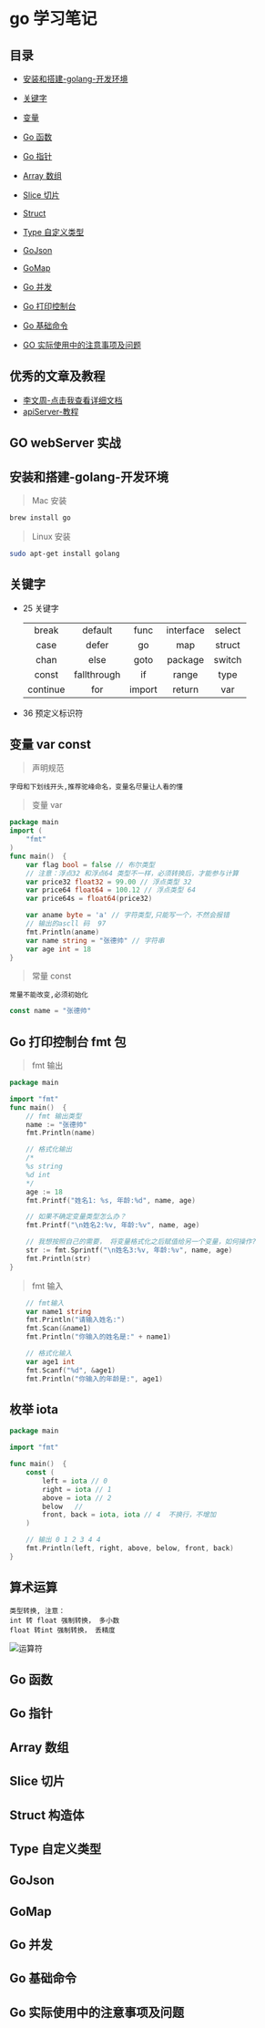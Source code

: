 # go 学习笔记

## 目录

- [安装和搭建-golang-开发环境](#安装和搭建-golang-开发环境)
- [关键字](#关键字)
- [变量](#变量)
- [Go 函数](#Go函数)
- [Go 指针](#Go指针)
- [Array 数组](#Array数组)
- [Slice 切片](#Slice切片)
- [Struct](#Struct构造体)
- [Type 自定义类型](#Type自定义类型)
- [GoJson](#GoJson)
- [GoMap](#GoMap)
- [Go 并发](#Go并发)
- [Go 打印控制台](#Go打印控制台)
- [Go 基础命令](#Go基础命令)

- [GO 实际使用中的注意事项及问题](#Go实际使用中的注意事项及问题)

## 优秀的文章及教程

- [李文周-点击我查看详细文档](https://www.liwenzhou.com/posts/Go/go_menu/)
- [apiServer-教程](http://47.104.107.180/category/Go)

## GO webServer 实战

## 安装和搭建-golang-开发环境

> Mac 安装

```bash
brew install go
```

> Linux 安装

```bash
sudo apt-get install golang
```

## 关键字

- 25 关键字

  |          |             |        |           |        |
  | :------: | :---------: | :----: | :-------: | :----: |
  |  break   |   default   |  func  | interface | select |
  |   case   |    defer    |   go   |    map    | struct |
  |   chan   |    else     |  goto  |  package  | switch |
  |  const   | fallthrough |   if   |   range   |  type  |
  | continue |     for     | import |  return   |  var   |

- 36 预定义标识符

## 变量 var const

> 声明规范

    字母和下划线开头,推荐驼峰命名，变量名尽量让人看的懂

> 变量 var

```go
package main
import (
	"fmt"
)
func main()  {
	var flag bool = false // 布尔类型
	// 注意：浮点32 和浮点64 类型不一样，必须转换后，才能参与计算
	var price32 float32 = 99.00 // 浮点类型 32
	var price64 float64 = 100.12 // 浮点类型 64
	var price64s = float64(price32)

	var aname byte = 'a' // 字符类型,只能写一个，不然会报错
	// 输出的ascll 码  97
	fmt.Println(aname)
	var name string = "张德帅" // 字符串
	var age int = 18
}
```

> 常量 const

    常量不能改变,必须初始化

```go
const name = "张德帅"
```

## Go 打印控制台 fmt 包

> fmt 输出

```go
package main

import "fmt"
func main()  {
	// fmt 输出类型
	name := "张德帅"
	fmt.Println(name)

	// 格式化输出
	/*
	%s string
	%d int
	*/
	age := 18
	fmt.Printf("姓名1: %s, 年龄:%d", name, age)

	// 如果不确定变量类型怎么办？
	fmt.Printf("\n姓名2:%v, 年龄:%v", name, age)

	// 我想按照自己的需要， 将变量格式化之后赋值给另一个变量，如何操作?
	str := fmt.Sprintf("\n姓名3:%v, 年龄:%v", name, age)
	fmt.Println(str)
}
```

> fmt 输入

```go
	// fmt输入
	var name1 string
	fmt.Println("请输入姓名:")
	fmt.Scan(&name1)
	fmt.Println("你输入的姓名是:" + name1)

	// 格式化输入
	var age1 int
	fmt.Scanf("%d", &age1)
	fmt.Println("你输入的年龄是:", age1)
```

## 枚举 iota

```go
package main

import "fmt"

func main()  {
	const (
		left = iota // 0
		right = iota // 1
		above = iota // 2
		below   //
		front, back = iota, iota // 4  不换行，不增加
	)

	// 输出 0 1 2 3 4 4
	fmt.Println(left, right, above, below, front, back)
}
```

## 算术运算

    类型转换, 注意：
    int 转 float 强制转换， 多小数
    float 转int 强制转换， 丢精度

![运算符]("./public/img/Jietu20200822-152802.jpg")

## Go 函数

## Go 指针

## Array 数组

## Slice 切片

## Struct 构造体

## Type 自定义类型

## GoJson

## GoMap

## Go 并发

## Go 基础命令

## Go 实际使用中的注意事项及问题
